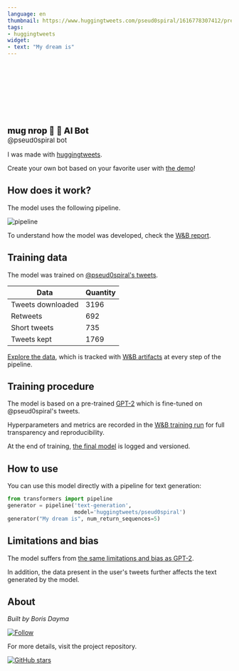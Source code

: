 ```yaml
---
language: en
thumbnail: https://www.huggingtweets.com/pseud0spiral/1616778307412/predictions.png
tags:
- huggingtweets
widget:
- text: "My dream is"
---
```


<div>
<div style="width: 132px; height:132px; border-radius: 50%; background-size: cover; background-image: url('https://pbs.twimg.com/profile_images/1374836984976445450/NX7wipvc_400x400.jpg')">
</div>
<div style="margin-top: 8px; font-size: 19px; font-weight: 800">mug nrop 🎱 🤖 AI Bot </div>
<div style="font-size: 15px">@pseud0spiral bot</div>
</div>

I was made with [huggingtweets](https://github.com/borisdayma/huggingtweets).

Create your own bot based on your favorite user with [the demo](https://colab.research.google.com/github/borisdayma/huggingtweets/blob/master/huggingtweets-demo.ipynb)!

## How does it work?

The model uses the following pipeline.

![pipeline](https://github.com/borisdayma/huggingtweets/blob/master/img/pipeline.png?raw=true)

To understand how the model was developed, check the [W&B report](https://wandb.ai/wandb/huggingtweets/reports/HuggingTweets-Train-a-Model-to-Generate-Tweets--VmlldzoxMTY5MjI).

## Training data

The model was trained on [@pseud0spiral's tweets](https://twitter.com/pseud0spiral).

| Data | Quantity |
| --- | --- |
| Tweets downloaded | 3196 |
| Retweets | 692 |
| Short tweets | 735 |
| Tweets kept | 1769 |

[Explore the data](https://wandb.ai/wandb/huggingtweets/runs/2c89ndpi/artifacts), which is tracked with [W&B artifacts](https://docs.wandb.com/artifacts) at every step of the pipeline.

## Training procedure

The model is based on a pre-trained [GPT-2](https://huggingface.co/gpt2) which is fine-tuned on @pseud0spiral's tweets.

Hyperparameters and metrics are recorded in the [W&B training run](https://wandb.ai/wandb/huggingtweets/runs/3eywu070) for full transparency and reproducibility.

At the end of training, [the final model](https://wandb.ai/wandb/huggingtweets/runs/3eywu070/artifacts) is logged and versioned.

## How to use

You can use this model directly with a pipeline for text generation:

```python
from transformers import pipeline
generator = pipeline('text-generation',
                     model='huggingtweets/pseud0spiral')
generator("My dream is", num_return_sequences=5)
```

## Limitations and bias

The model suffers from [the same limitations and bias as GPT-2](https://huggingface.co/gpt2#limitations-and-bias).

In addition, the data present in the user's tweets further affects the text generated by the model.

## About

*Built by Boris Dayma*

[![Follow](https://img.shields.io/twitter/follow/borisdayma?style=social)](https://twitter.com/intent/follow?screen_name=borisdayma)

For more details, visit the project repository.

[![GitHub stars](https://img.shields.io/github/stars/borisdayma/huggingtweets?style=social)](https://github.com/borisdayma/huggingtweets)
